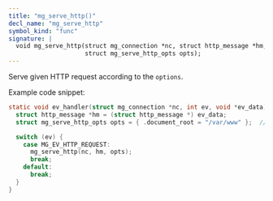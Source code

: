 ```yaml
---
title: "mg_serve_http()"
decl_name: "mg_serve_http"
symbol_kind: "func"
signature: |
  void mg_serve_http(struct mg_connection *nc, struct http_message *hm,
                     struct mg_serve_http_opts opts);
---
```


Serve given HTTP request according to the `options`.

Example code snippet:

```c
static void ev_handler(struct mg_connection *nc, int ev, void *ev_data) {
  struct http_message *hm = (struct http_message *) ev_data;
  struct mg_serve_http_opts opts = { .document_root = "/var/www" };  // C99

  switch (ev) {
    case MG_EV_HTTP_REQUEST:
      mg_serve_http(nc, hm, opts);
      break;
    default:
      break;
  }
}
``` 

